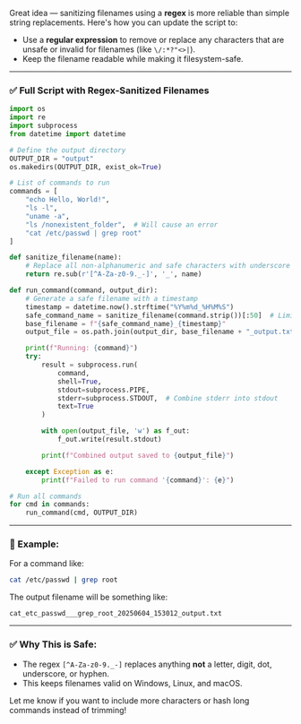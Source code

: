 Great idea — sanitizing filenames using a **regex** is more reliable than simple string replacements. Here's how you can update the script to:

* Use a **regular expression** to remove or replace any characters that are unsafe or invalid for filenames (like `\/:*?"<>|`).
* Keep the filename readable while making it filesystem-safe.

---

### ✅ Full Script with Regex-Sanitized Filenames

```python
import os
import re
import subprocess
from datetime import datetime

# Define the output directory
OUTPUT_DIR = "output"
os.makedirs(OUTPUT_DIR, exist_ok=True)

# List of commands to run
commands = [
    "echo Hello, World!",
    "ls -l",
    "uname -a",
    "ls /nonexistent_folder",  # Will cause an error
    "cat /etc/passwd | grep root"
]

def sanitize_filename(name):
    # Replace all non-alphanumeric and safe characters with underscore
    return re.sub(r'[^A-Za-z0-9._-]', '_', name)

def run_command(command, output_dir):
    # Generate a safe filename with a timestamp
    timestamp = datetime.now().strftime("%Y%m%d_%H%M%S")
    safe_command_name = sanitize_filename(command.strip())[:50]  # Limit filename length
    base_filename = f"{safe_command_name}_{timestamp}"
    output_file = os.path.join(output_dir, base_filename + "_output.txt")

    print(f"Running: {command}")
    try:
        result = subprocess.run(
            command,
            shell=True,
            stdout=subprocess.PIPE,
            stderr=subprocess.STDOUT,  # Combine stderr into stdout
            text=True
        )

        with open(output_file, 'w') as f_out:
            f_out.write(result.stdout)

        print(f"Combined output saved to {output_file}")

    except Exception as e:
        print(f"Failed to run command '{command}': {e}")

# Run all commands
for cmd in commands:
    run_command(cmd, OUTPUT_DIR)
```

---

### 🧼 Example:

For a command like:

```bash
cat /etc/passwd | grep root
```

The output filename will be something like:

```
cat_etc_passwd___grep_root_20250604_153012_output.txt
```

---

### ✅ Why This is Safe:

* The regex `[^A-Za-z0-9._-]` replaces anything **not** a letter, digit, dot, underscore, or hyphen.
* This keeps filenames valid on Windows, Linux, and macOS.

Let me know if you want to include more characters or hash long commands instead of trimming!
